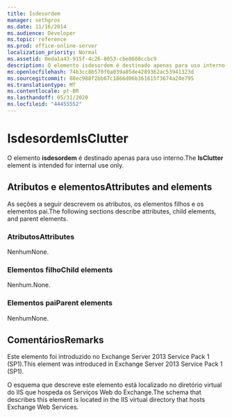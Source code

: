 ```yaml
---
title: Isdesordem
manager: sethgros
ms.date: 11/16/2014
ms.audience: Developer
ms.topic: reference
ms.prod: office-online-server
localization_priority: Normal
ms.assetid: 0eda1a43-915f-4c26-8053-cbe8608ccbc9
description: O elemento isdesordem é destinado apenas para uso interno.
ms.openlocfilehash: 74b3cc8b570f0a039a85de4289362ac53941323d
ms.sourcegitcommit: 88ec988f2bb67c1866d06b361615f3674a24e795
ms.translationtype: MT
ms.contentlocale: pt-BR
ms.lasthandoff: 05/31/2020
ms.locfileid: "44455552"
---
```

# <a name="isclutter"></a><span data-ttu-id="dd93f-103">Isdesordem</span><span class="sxs-lookup"><span data-stu-id="dd93f-103">IsClutter</span></span>

<span data-ttu-id="dd93f-104">O elemento **isdesordem** é destinado apenas para uso interno.</span><span class="sxs-lookup"><span data-stu-id="dd93f-104">The **IsClutter** element is intended for internal use only.</span></span> 

## <a name="attributes-and-elements"></a><span data-ttu-id="dd93f-105">Atributos e elementos</span><span class="sxs-lookup"><span data-stu-id="dd93f-105">Attributes and elements</span></span>

<span data-ttu-id="dd93f-106">As seções a seguir descrevem os atributos, os elementos filhos e os elementos pai.</span><span class="sxs-lookup"><span data-stu-id="dd93f-106">The following sections describe attributes, child elements, and parent elements.</span></span>
  
### <a name="attributes"></a><span data-ttu-id="dd93f-107">Atributos</span><span class="sxs-lookup"><span data-stu-id="dd93f-107">Attributes</span></span>

<span data-ttu-id="dd93f-108">Nenhum</span><span class="sxs-lookup"><span data-stu-id="dd93f-108">None.</span></span>
  
### <a name="child-elements"></a><span data-ttu-id="dd93f-109">Elementos filho</span><span class="sxs-lookup"><span data-stu-id="dd93f-109">Child elements</span></span>

<span data-ttu-id="dd93f-110">Nenhum.</span><span class="sxs-lookup"><span data-stu-id="dd93f-110">None.</span></span>
  
### <a name="parent-elements"></a><span data-ttu-id="dd93f-111">Elementos pai</span><span class="sxs-lookup"><span data-stu-id="dd93f-111">Parent elements</span></span>

<span data-ttu-id="dd93f-112">Nenhum</span><span class="sxs-lookup"><span data-stu-id="dd93f-112">None.</span></span>
  
## <a name="remarks"></a><span data-ttu-id="dd93f-113">Comentários</span><span class="sxs-lookup"><span data-stu-id="dd93f-113">Remarks</span></span>

<span data-ttu-id="dd93f-114">Este elemento foi introduzido no Exchange Server 2013 Service Pack 1 (SP1).</span><span class="sxs-lookup"><span data-stu-id="dd93f-114">This element was introduced in Exchange Server 2013 Service Pack 1 (SP1).</span></span>
  
<span data-ttu-id="dd93f-115">O esquema que descreve este elemento está localizado no diretório virtual do IIS que hospeda os Serviços Web do Exchange.</span><span class="sxs-lookup"><span data-stu-id="dd93f-115">The schema that describes this element is located in the IIS virtual directory that hosts Exchange Web Services.</span></span>
  

